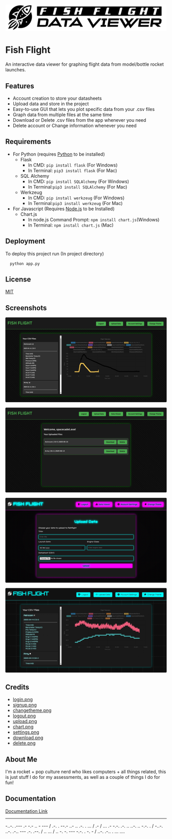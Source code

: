 
![Logo](/static/images/banner.png)


# Fish Flight

An interactive data viewer for graphing flight data from model/bottle rocket launches.


## Features
- Account creation to store your datasheets
- Upload data and store in the project
- Easy-to-use GUI that lets you plot specific data from your .csv files
- Graph data from multiple files at the same time
- Download or Delete .csv files from the app whenever you need
- Delete account or Change information whenever you need
## Requirements
 - For Python (requires [Python](https://www.python.org/downloads) to be installed)
    - Flask
      - In CMD: `pip install flask` (For Windows)
      - In Terminal: `pip3 install flask` (For Mac)
    - SQL Alchemy
      - In CMD: `pip install SQLAlchemy` (For Windows)
      - In Terminal:`pip3 install SQLAlchemy` (For Mac)
    - Werkzeug
      - In CMD: `pip install werkzeug` (For Windows)
      - In Terminal:`pip3 install werkzeug` (For Mac)
 - For Javascript (Requires [Node.js](https://nodejs.org/en/download) to be Installed)
    - Chart.js
      - In node.js Command Prompt: `npm install chart.js`(Windows)
      - In Terminal: `npm install chart.js` (Mac)



## Deployment

To deploy this project run (In project directory)

```
  python app.py
```


## License

[MIT](https://choosealicense.com/licenses/mit/)


## Screenshots

![App Screenshot](/static/images/screenshot-1.png)

![App Screenshot](/static/images/screenshot-2.png)

![App Screenshot](/static/images/screenshot-3.png)

![App Screenshot](/static/images/screenshot-4.png)
## Credits

 - [login.png](https://www.flaticon.com/authors/pixel-perfect)
 - [signup.png](https://www.flaticon.com/authors/freepik)
 - [changetheme.png](https://www.flaticon.com/authors/ian-anandara)
 - [logout.png](https://www.flaticon.com/authors/pixel-perfect)
 - [upload.png](https://www.flaticon.com/authors/smartline)
 - [chart.png](https://www.flaticon.com/authors/muhazdinata)
 - [settings.png](https://www.flaticon.com/authors/dave-gandy)
 - [download.png](https://www.flaticon.com/authors/th-studio)
 - [delete.png](https://www.flaticon.com/authors/freepik)
## About Me

I'm a rocket + pop culture nerd who likes computers + all things related, this is just stuff I do for my assessments, as well as a couple of things I do for fun!


## Documentation

[Documentation Link](https://1drv.ms/w/c/18b5337938ae44ef/ETsvk3iPxHhKg4QmYSDaOksBl2ZCQ6C4V1Y0qBMjHejJXQ?e=2XASt4)

___
-..-. .--- .- -.- .. - --- / .-. . --.- ..- .. .-. . ... / .- / ... .- -.-. .-. .. ..-. .. -.-. . / -..-. ..-. .-.. --- .-. .--. / .. ... / .. -. -. --- -.-. . -. - / ..-. .-.. . ... ....
